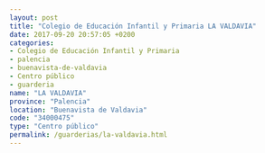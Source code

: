 ```yaml
---
layout: post
title: "Colegio de Educación Infantil y Primaria LA VALDAVIA"
date: 2017-09-20 20:57:05 +0200
categories:
- Colegio de Educación Infantil y Primaria
- palencia
- buenavista-de-valdavia
- Centro público
- guarderia
name: "LA VALDAVIA"
province: "Palencia"
location: "Buenavista de Valdavia"
code: "34000475"
type: "Centro público"
permalink: /guarderias/la-valdavia.html
---
```

